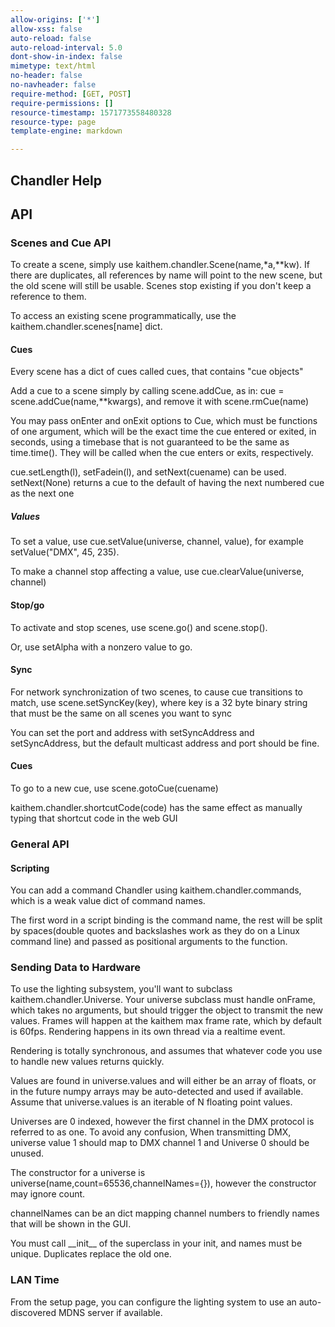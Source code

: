 ```yaml
---
allow-origins: ['*']
allow-xss: false
auto-reload: false
auto-reload-interval: 5.0
dont-show-in-index: false
mimetype: text/html
no-header: false
no-navheader: false
require-method: [GET, POST]
require-permissions: []
resource-timestamp: 1571773558480328
resource-type: page
template-engine: markdown

---
```

Chandler Help
-------------

## API 

### Scenes and Cue API

To create a scene, simply use kaithem.chandler.Scene(name,\*a,\*\*kw). If
there are duplicates, all references by name will point to the new
scene, but the old scene will still be usable. Scenes stop existing if
you don't keep a reference to them.


To access an existing scene programmatically, use the kaithem.chandler.scenes[name]
dict.

#### Cues
Every scene has a dict of cues called cues, that contains "cue objects"

Add a cue to a scene simply by calling scene.addCue, as in: cue =
scene.addCue(name,\*\*kwargs), and remove it with scene.rmCue(name)

You may pass onEnter and onExit options to Cue, which must be functions
of one argument, which will be the exact time the cue entered or exited,
in seconds, using a timebase that is not guaranteed to be the same as
time.time(). They will be called when the cue enters or exits,
respectively.

cue.setLength(l), setFadein(l), and setNext(cuename) can be used.
setNext(None) returns a cue to the default of having the next numbered
cue as the next one

##### Values
To set a value, use cue.setValue(universe, channel, value), for example
setValue("DMX", 45, 235).

To make a channel stop affecting a value, use cue.clearValue(universe,
channel)


#### Stop/go
To activate and stop scenes, use scene.go() and scene.stop().

Or, use setAlpha with a nonzero value to go.

#### Sync
For network synchronization of two scenes, to cause cue transitions to
match, use scene.setSyncKey(key), where key is a 32 byte binary string
that must be the same on all scenes you want to sync

You can set the port and address with setSyncAddress and setSyncAddress,
but the default multicast address and port should be fine.

#### Cues
To go to a new cue, use scene.gotoCue(cuename)

kaithem.chandler.shortcutCode(code) has the same effect as manually typing
that shortcut code in the web GUI

### General API

#### Scripting

You can add a command Chandler using
kaithem.chandler.commands, which is a weak value dict of command
names.

The first word in a script binding is the command name, the rest
will be split by spaces(double quotes and backslashes work as they do on
a Linux command line) and passed as positional arguments to the
function.





### Sending Data to Hardware

To use the lighting subsystem, you'll want to subclass
kaithem.chandler.Universe. Your universe subclass must handle onFrame,
which takes no arguments, but should trigger the object to transmit the
new values. Frames will happen at the kaithem max frame rate, which by
default is 60fps. Rendering happens in its own thread via a realtime
event.

Rendering is totally synchronous, and assumes that whatever code you use
to handle new values returns quickly.

Values are found in universe.values and will either be an array of
floats, or in the future numpy arrays may be auto-detected and used if
available. Assume that universe.values is an iterable of N floating
point values.

Universes are 0 indexed, however the first channel in the DMX protocol
is referred to as one. To avoid any confusion, When transmitting DMX,
universe value 1 should map to DMX channel 1 and Universe 0 should be
unused.

The constructor for a universe is
universe(name,count=65536,channelNames={}), however the constructor may
ignore count.

channelNames can be an dict mapping channel numbers to friendly names
that will be shown in the GUI.

You must call \_\_init\_\_ of the superclass in your init, and names
must be unique. Duplicates replace the old one.

### LAN Time

From the setup page, you can configure the lighting system to use an
auto-discovered MDNS server if available.
